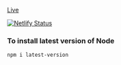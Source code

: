 
[Live]()

[![Netlify Status](https://api.netlify.com/api/v1/badges/5406c6cb-c8fa-4e64-8c08-03b44354b14a/deploy-status)](https://app.netlify.com/sites/todo-app-team-indus/deploys)


### To install latest version of Node
`npm i latest-version`
